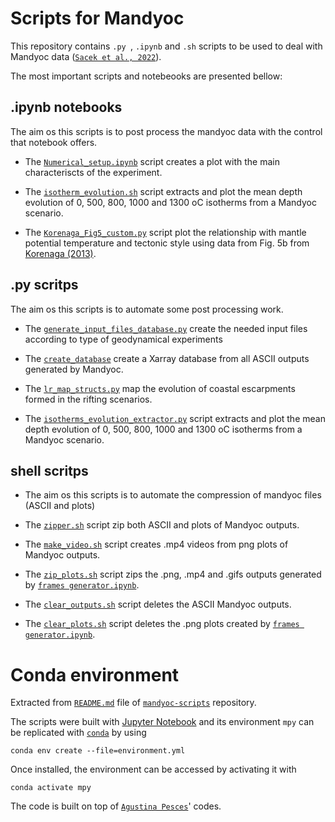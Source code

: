 # Scripts for Mandyoc #

This repository contains `.py `, `.ipynb` and `.sh` scripts to be used to deal with Mandyoc data ([`Sacek et al., 2022`](https://joss.theoj.org/papers/10.21105/joss.04070)).

The most important scripts and notebeooks are presented bellow:
<!-- * The [`.`](https://github.com/jopmas/scripts/blob/master/.) -->

## .ipynb notebooks ##
The aim os this scripts is to post process the mandyoc data with the control that notebook offers.

* The [`Numerical_setup.ipynb`](https://github.com/jopmas/scripts/blob/master/Numerical_setup.ipynb) script creates a plot with the main characteriscts of the experiment.
  
* The [`isotherm_evolution.sh`](https://github.com/jopmas/scripts/blob/master/isotherm_evolution.sh) script extracts and plot the mean depth evolution of 0, 500, 800, 1000 and 1300 oC isotherms from a Mandyoc scenario.

* The [`Korenaga_Fig5_custom.py`](https://github.com/jopmas/scripts/blob/master/Korenaga_Fig5_custom.py) script plot the relationship with mantle potential temperature and tectonic style using data from Fig. 5b from [Korenaga (2013)](https://www.annualreviews.org/doi/abs/10.1146/annurev-earth-050212-124208). 

## .py scritps ##
The aim os this scripts is to automate some post processing work.

* The [`generate_input_files_database.py`](https://github.com/jopmas/scripts/blob/master/generate_input_files_database.py) create the needed input files according to type of geodynamical experiments

* The [`create_database`](https://github.com/jopmas/scripts/blob/master/create_database.py) create a Xarray database from all ASCII outputs generated by Mandyoc.

* The [`lr_map_structs.py`](https://github.com/jopmas/scripts/blob/master/lr_map_structs.py) map the evolution of coastal escarpments formed in the rifting scenarios.

* The [`isotherms_evolution_extractor.py`](https://github.com/jopmas/scripts/blob/master/isotherms_evolution_extractor.py) script extracts and plot the mean depth evolution of 0, 500, 800, 1000 and 1300 oC isotherms from a Mandyoc scenario.

## shell scritps ##
* The aim os this scripts is to automate the compression of mandyoc files (ASCII and plots)

* The [`zipper.sh`](https://github.com/jopmas/scripts/blob/master/zipper.sh) script zip both ASCII and plots of Mandyoc outputs.

* The [`make_video.sh`](https://github.com/jopmas/scripts/blob/master/make_video.sh) script creates .mp4 videos from png plots of Mandyoc outputs.

* The [`zip_plots.sh`](https://github.com/jopmas/scripts/blob/master/zip_plots.sh) script zips the .png, .mp4 and .gifs outputs generated by [`frames generator.ipynb`](https://github.com/jamisonassuncao/mandyoc-scripts/blob/master/frames_generator.ipynb).

* The [`clear_outputs.sh`](https://github.com/jopmas/scripts/blob/master/clear_outputs.sh) script deletes the ASCII Mandyoc outputs.

* The [`clear_plots.sh`](https://github.com/jopmas/scripts/blob/master/clear_plots.sh) script deletes the .png plots created by [`frames generator.ipynb`](https://github.com/jamisonassuncao/mandyoc-scripts/blob/master/frames_generator.ipynb).

# Conda environment #

Extracted from [`README.md`](https://github.com/jamisonassuncao/mandyoc-scripts/blob/main/README.md) file of [`mandyoc-scripts`](https://github.com/jamisonassuncao/mandyoc-scripts/tree/main) repository.

The scripts were built with [Jupyter Notebook](https://jupyter.org/) and its environment `mpy` can be replicated with [`conda`](https://docs.conda.io/projects/conda/en/latest/user-guide/tasks/manage-environments.html) by using
```
conda env create --file=environment.yml
```

Once installed, the environment can be accessed by activating it with
```
conda activate mpy
```

The code is built on top of [`Agustina Pesces`](https://github.com/aguspesce)' codes.

